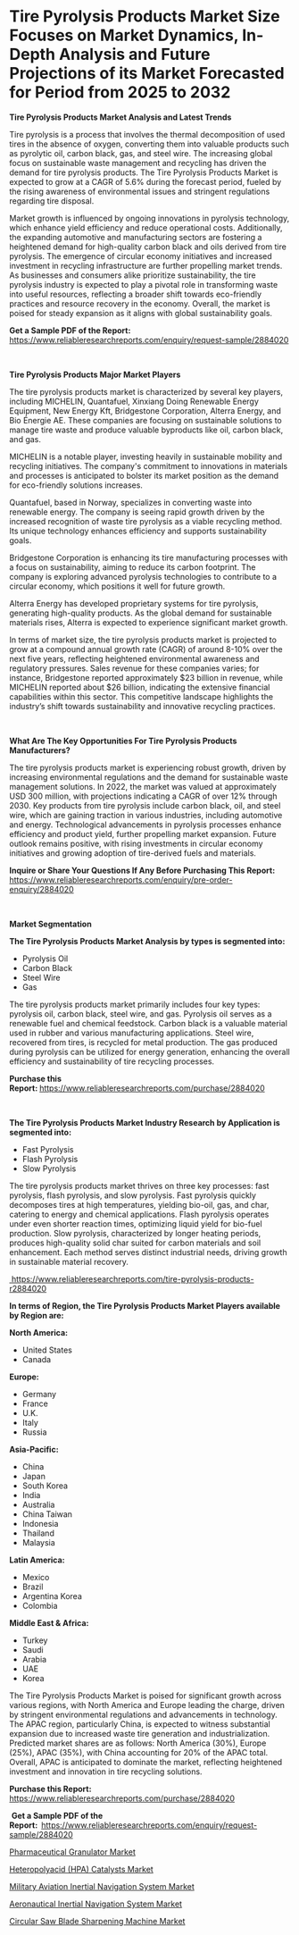 <p><h1>Tire Pyrolysis Products Market Size Focuses on Market Dynamics, In-Depth Analysis and Future Projections of its Market Forecasted for Period from 2025 to 2032</h1></p><p><strong>Tire Pyrolysis Products Market Analysis and Latest Trends</strong></p>
<p><p>Tire pyrolysis is a process that involves the thermal decomposition of used tires in the absence of oxygen, converting them into valuable products such as pyrolytic oil, carbon black, gas, and steel wire. The increasing global focus on sustainable waste management and recycling has driven the demand for tire pyrolysis products. The Tire Pyrolysis Products Market is expected to grow at a CAGR of 5.6% during the forecast period, fueled by the rising awareness of environmental issues and stringent regulations regarding tire disposal.</p><p>Market growth is influenced by ongoing innovations in pyrolysis technology, which enhance yield efficiency and reduce operational costs. Additionally, the expanding automotive and manufacturing sectors are fostering a heightened demand for high-quality carbon black and oils derived from tire pyrolysis. The emergence of circular economy initiatives and increased investment in recycling infrastructure are further propelling market trends. As businesses and consumers alike prioritize sustainability, the tire pyrolysis industry is expected to play a pivotal role in transforming waste into useful resources, reflecting a broader shift towards eco-friendly practices and resource recovery in the economy. Overall, the market is poised for steady expansion as it aligns with global sustainability goals.</p></p>
<p><strong>Get a Sample PDF of the Report:&nbsp;</strong> <a href="https://www.reliableresearchreports.com/enquiry/request-sample/2884020?utm_campaign=8&utm_medium=2&utm_source=Github&utm_content=ia&utm_term=13032025&utm_id=tire-pyrolysis-products">https://www.reliableresearchreports.com/enquiry/request-sample/2884020</a></p>
<p>&nbsp;</p>
<p><strong>Tire Pyrolysis Products Major Market Players</strong></p>
<p><p>The tire pyrolysis products market is characterized by several key players, including MICHELIN, Quantafuel, Xinxiang Doing Renewable Energy Equipment, New Energy Kft, Bridgestone Corporation, Alterra Energy, and Bio Énergie AE. These companies are focusing on sustainable solutions to manage tire waste and produce valuable byproducts like oil, carbon black, and gas.</p><p>MICHELIN is a notable player, investing heavily in sustainable mobility and recycling initiatives. The company's commitment to innovations in materials and processes is anticipated to bolster its market position as the demand for eco-friendly solutions increases.</p><p>Quantafuel, based in Norway, specializes in converting waste into renewable energy. The company is seeing rapid growth driven by the increased recognition of waste tire pyrolysis as a viable recycling method. Its unique technology enhances efficiency and supports sustainability goals.</p><p>Bridgestone Corporation is enhancing its tire manufacturing processes with a focus on sustainability, aiming to reduce its carbon footprint. The company is exploring advanced pyrolysis technologies to contribute to a circular economy, which positions it well for future growth.</p><p>Alterra Energy has developed proprietary systems for tire pyrolysis, generating high-quality products. As the global demand for sustainable materials rises, Alterra is expected to experience significant market growth.</p><p>In terms of market size, the tire pyrolysis products market is projected to grow at a compound annual growth rate (CAGR) of around 8-10% over the next five years, reflecting heightened environmental awareness and regulatory pressures. Sales revenue for these companies varies; for instance, Bridgestone reported approximately $23 billion in revenue, while MICHELIN reported about $26 billion, indicating the extensive financial capabilities within this sector. This competitive landscape highlights the industry’s shift towards sustainability and innovative recycling practices.</p></p>
<p>&nbsp;</p>
<p><strong>What Are The Key Opportunities For Tire Pyrolysis Products Manufacturers?</strong></p>
<p><p>The tire pyrolysis products market is experiencing robust growth, driven by increasing environmental regulations and the demand for sustainable waste management solutions. In 2022, the market was valued at approximately USD 300 million, with projections indicating a CAGR of over 12% through 2030. Key products from tire pyrolysis include carbon black, oil, and steel wire, which are gaining traction in various industries, including automotive and energy. Technological advancements in pyrolysis processes enhance efficiency and product yield, further propelling market expansion. Future outlook remains positive, with rising investments in circular economy initiatives and growing adoption of tire-derived fuels and materials.</p></p>
<p><strong>Inquire or Share Your Questions If Any Before Purchasing This Report:</strong> <a href="https://www.reliableresearchreports.com/enquiry/pre-order-enquiry/2884020?utm_campaign=8&utm_medium=2&utm_source=Github&utm_content=ia&utm_term=13032025&utm_id=tire-pyrolysis-products">https://www.reliableresearchreports.com/enquiry/pre-order-enquiry/2884020</a></p>
<p>&nbsp;</p>
<p><strong>Market Segmentation</strong></p>
<p><strong>The Tire Pyrolysis Products Market Analysis by types is segmented into:</strong></p>
<p><ul><li>Pyrolysis Oil</li><li>Carbon Black</li><li>Steel Wire</li><li>Gas</li></ul></p>
<p><p>The tire pyrolysis products market primarily includes four key types: pyrolysis oil, carbon black, steel wire, and gas. Pyrolysis oil serves as a renewable fuel and chemical feedstock. Carbon black is a valuable material used in rubber and various manufacturing applications. Steel wire, recovered from tires, is recycled for metal production. The gas produced during pyrolysis can be utilized for energy generation, enhancing the overall efficiency and sustainability of tire recycling processes.</p></p>
<p><strong>Purchase this Report:&nbsp;</strong><a href="https://www.reliableresearchreports.com/purchase/2884020?utm_campaign=8&utm_medium=2&utm_source=Github&utm_content=ia&utm_term=13032025&utm_id=tire-pyrolysis-products">https://www.reliableresearchreports.com/purchase/2884020</a></p>
<p>&nbsp;</p>
<p><strong>The Tire Pyrolysis Products Market Industry Research by Application is segmented into:</strong></p>
<p><ul><li>Fast Pyrolysis</li><li>Flash Pyrolysis</li><li>Slow Pyrolysis</li></ul></p>
<p><p>The tire pyrolysis products market thrives on three key processes: fast pyrolysis, flash pyrolysis, and slow pyrolysis. Fast pyrolysis quickly decomposes tires at high temperatures, yielding bio-oil, gas, and char, catering to energy and chemical applications. Flash pyrolysis operates under even shorter reaction times, optimizing liquid yield for bio-fuel production. Slow pyrolysis, characterized by longer heating periods, produces high-quality solid char suited for carbon materials and soil enhancement. Each method serves distinct industrial needs, driving growth in sustainable material recovery.</p></p>
<p><a href="https://www.reliableresearchreports.com/tire-pyrolysis-products-r2884020?utm_campaign=8&utm_medium=2&utm_source=Github&utm_content=ia&utm_term=13032025&utm_id=tire-pyrolysis-products">&nbsp;https://www.reliableresearchreports.com/tire-pyrolysis-products-r2884020</a></p>
<p><strong>In terms of Region, the Tire Pyrolysis Products Market Players available by Region are:</strong></p>
<p>
    <p> <strong> North America: </strong>
        <ul>
            <li>United States</li>
            <li>Canada</li>
        </ul>
        </p> 
    <p> <strong> Europe: </strong>
        <ul>
            <li>Germany</li>
            <li>France</li>
            <li>U.K.</li>
            <li>Italy</li>
            <li>Russia</li>
        </ul>
        </p> 
    <p> <strong> Asia-Pacific: </strong>
        <ul>
            <li>China</li>
            <li>Japan</li>
            <li>South Korea</li>
            <li>India</li>
            <li>Australia</li>
            <li>China Taiwan</li>
            <li>Indonesia</li>
            <li>Thailand</li>
            <li>Malaysia</li>
        </ul>
        </p> 
    <p> <strong> Latin America: </strong>
        <ul>
            <li>Mexico</li>
            <li>Brazil</li>
            <li>Argentina Korea</li>
            <li>Colombia</li>
        </ul>
        </p> 
    <p> <strong> Middle East & Africa: </strong>
        <ul>
            <li>Turkey</li>
            <li>Saudi</li>
            <li>Arabia</li>
            <li>UAE</li>
            <li>Korea</li>
        </ul>
    </p>
    </p>
<p><p>The Tire Pyrolysis Products Market is poised for significant growth across various regions, with North America and Europe leading the charge, driven by stringent environmental regulations and advancements in technology. The APAC region, particularly China, is expected to witness substantial expansion due to increased waste tire generation and industrialization. Predicted market shares are as follows: North America (30%), Europe (25%), APAC (35%), with China accounting for 20% of the APAC total. Overall, APAC is anticipated to dominate the market, reflecting heightened investment and innovation in tire recycling solutions.</p></p>
<p><strong>Purchase this Report: </strong><a href="https://www.reliableresearchreports.com/purchase/2884020?utm_campaign=8&utm_medium=2&utm_source=Github&utm_content=ia&utm_term=13032025&utm_id=tire-pyrolysis-products">https://www.reliableresearchreports.com/purchase/2884020</a></p>
<p>&nbsp;<strong>Get a Sample PDF of the Report:&nbsp;&nbsp;</strong><a href="https://www.reliableresearchreports.com/enquiry/request-sample/2884020?utm_campaign=8&utm_medium=2&utm_source=Github&utm_content=ia&utm_term=13032025&utm_id=tire-pyrolysis-products">https://www.reliableresearchreports.com/enquiry/request-sample/2884020</a></p>
<p><strong></strong></p>
<p><p><a href="https://github.com/marteionun0/Market-Research-Report-List-1/blob/main/pharmaceutical-granulator-market.md?utm_campaign=8&utm_medium=2&utm_source=Github&utm_content=ia&utm_term=13032025&utm_id=tire-pyrolysis-products">Pharmaceutical Granulator Market</a></p><p><a href="https://github.com/maseykokosq1/Market-Research-Report-List-1/blob/main/heteropolyacid-hpa-catalysts-market.md?utm_campaign=8&utm_medium=2&utm_source=Github&utm_content=ia&utm_term=13032025&utm_id=tire-pyrolysis-products">Heteropolyacid (HPA) Catalysts Market</a></p><p><a href="https://github.com/shpirttangim48/Market-Research-Report-List-1/blob/main/military-aviation-inertial-navigation-system-market.md?utm_campaign=8&utm_medium=2&utm_source=Github&utm_content=ia&utm_term=13032025&utm_id=tire-pyrolysis-products">Military Aviation Inertial Navigation System Market</a></p><p><a href="https://github.com/lugnabirue/Market-Research-Report-List-1/blob/main/aeronautical-inertial-navigation-system-market.md?utm_campaign=8&utm_medium=2&utm_source=Github&utm_content=ia&utm_term=13032025&utm_id=tire-pyrolysis-products">Aeronautical Inertial Navigation System Market</a></p><p><a href="https://github.com/braisykhwezi/Market-Research-Report-List-1/blob/main/circular-saw-blade-sharpening-machine-market.md?utm_campaign=8&utm_medium=2&utm_source=Github&utm_content=ia&utm_term=13032025&utm_id=tire-pyrolysis-products">Circular Saw Blade Sharpening Machine Market</a></p></p>